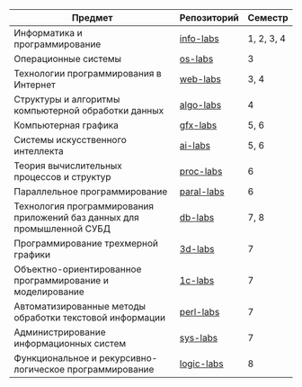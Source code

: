 | Предмет                                                                 | Репозиторий                                           | Семестр    |
| ----------------------------------------------------------------------- | ----------------------------------------------------- | ---------- |
| Информатика и программирование                                          | [info-labs](https://github.com/kladezh/info-labs)     | 1, 2, 3, 4 |
| Операционные системы                                                    | [os-labs](https://github.com/kladezh/os-labs)         | 3          |
| Технологии программирования в Интернет                                  | [web-labs](https://github.com/kladezh/web-labs)       | 3, 4       |
| Структуры и алгоритмы компьютерной обработки данных                     | [algo-labs](https://github.com/kladezh/algo-labs)     | 4          |
| Компьютерная графика                                                    | [gfx-labs](https://github.com/kladezh/gfx-labs)       | 5, 6       |
| Системы искусственного интеллекта                                       | [ai-labs](https://github.com/kladezh/ai-labs)         | 5, 6       |
| Теория вычислительных процессов и структур                              | [proc-labs](https://github.com/kladezh/proc-labs)     | 6          |
| Параллельное программирование                                           | [paral-labs](https://github.com/kladezh/paral-labs)   | 6          |
| Технология программирования приложений баз данных для промышленной СУБД | [db-labs](https://github.com/kladezh/db-labs)         | 7, 8       |
| Программирование трехмерной графики                                     | [3d-labs](https://github.com/kladezh/3d-labs)         | 7          |
| Объектно-ориентированное программирование и моделирование               | [1c-labs](https://github.com/kladezh/1c-labs)         | 7          |
| Автоматизированные методы обработки текстовой информации                | [perl-labs](https://github.com/kladezh/perl-labs)     | 7          |
| Администрирование информационных систем                                 | [sys-labs](https://github.com/kladezh/sys-labs)       | 7          |
| Функциональное и рекурсивно-логическое программирование                 | [logic-labs](https://github.com/kladezh/logic-labs)   | 8          | 
